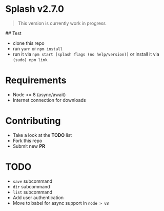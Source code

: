 # Splash v2.7.0
> This version is currently work in progress

## Test 
- clone this repo
- run `yarn` or `npm install`
- run it via `npm start [splash flags (no help/version)]` or install it via `(sudo) npm link`

# Requirements
- Node <= 8 (async/await)
- Internet connection for downloads

# Contributing 
- Take a look at the **TODO** list
- Fork this repo
- Submit new **PR**

# TODO 
- `save` subcommand
- `dir` subcommand
- `list` subcommand
- Add user authentication
- Move to babel for async support in `node > v8`

